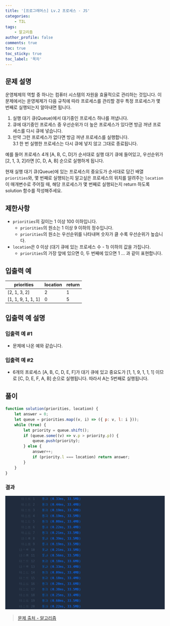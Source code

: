 ```yaml
---
title: '[프로그래머스] Lv.2 프로세스 - JS'
categories:
    - TIL
tags:
    - 알고리즘
author_profile: false
comments: true
toc: true
toc_sticky: true
toc_label: '목차'
---
```


## 문제 설명

운영체제의 역할 중 하나는 컴퓨터 시스템의 자원을 효율적으로 관리하는 것입니다. 이 문제에서는 운영체제가 다음 규칙에 따라 프로세스를 관리할 경우 특정 프로세스가 몇 번째로 실행되는지 알아내면 됩니다.

1. 실행 대기 큐(Queue)에서 대기중인 프로세스 하나를 꺼냅니다.
2. 큐에 대기중인 프로세스 중 우선순위가 더 높은 프로세스가 있다면 방금 꺼낸 프로세스를 다시 큐에 넣습니다.
3. 만약 그런 프로세스가 없다면 방금 꺼낸 프로세스를 실행합니다.  
   3.1 한 번 실행한 프로세스는 다시 큐에 넣지 않고 그대로 종료됩니다.

예를 들어 프로세스 4개 [A, B, C, D]가 순서대로 실행 대기 큐에 들어있고, 우선순위가 [2, 1, 3, 2]라면 [C, D, A, B] 순으로 실행하게 됩니다.

현재 실행 대기 큐(Queue)에 있는 프로세스의 중요도가 순서대로 담긴 배열 `priorities`와, 몇 번째로 실행되는지 알고싶은 프로세스의 위치를 알려주는 `location`이 매개변수로 주어질 때, 해당 프로세스가 몇 번째로 실행되는지 return 하도록 solution 함수를 작성해주세요.

## 제한사항

-   `priorities`의 길이는 1 이상 100 이하입니다.
    -   `priorities`의 원소는 1 이상 9 이하의 정수입니다.
    -   `priorities`의 원소는 우선순위를 나타내며 숫자가 클 수록 우선순위가 높습니다.
-   `location`은 0 이상 (대기 큐에 있는 프로세스 수 - 1) 이하의 값을 가집니다.
    -   `priorities`의 가장 앞에 있으면 0, 두 번째에 있으면 1 … 과 같이 표현합니다.

## 입출력 예

| priorities         | location | return |
| ------------------ | -------- | ------ |
| [2, 1, 3, 2]       | 2        | 1      |
| [1, 1, 9, 1, 1, 1] | 0        | 5      |

## 입출력 예 설명

### 입출력 예 #1

-   문제에 나온 예와 같습니다.

### 입출력 예 #2

-   6개의 프로세스 [A, B, C, D, E, F]가 대기 큐에 있고 중요도가 [1, 1, 9, 1, 1, 1] 이므로 [C, D, E, F, A, B] 순으로 실행됩니다. 따라서 A는 5번째로 실행됩니다.

## 풀이

```javascript
function solution(priorities, location) {
    let answer = 0;
    let queue = priorities.map((v, i) => ({ p: v, l: i }));
    while (true) {
        let priority = queue.shift();
        if (queue.some((v) => v.p > priority.p)) {
            queue.push(priority);
        } else {
            answer++;
            if (priority.l === location) return answer;
        }
    }
}
```

### 결과

![result1](/assets/images/2023/10/27/algorithm-105-result1.png)

> [문제 출처 - 알고리즘](https://school.programmers.co.kr/learn/courses/30/lessons/42587)
